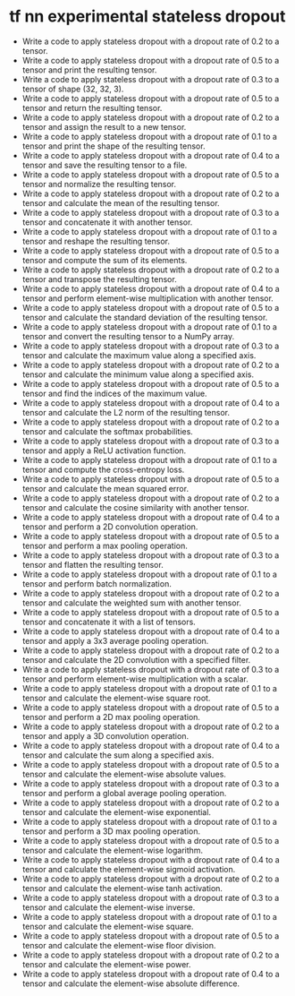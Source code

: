 # tf nn experimental stateless dropout

- Write a code to apply stateless dropout with a dropout rate of 0.2 to a tensor.
- Write a code to apply stateless dropout with a dropout rate of 0.5 to a tensor and print the resulting tensor.
- Write a code to apply stateless dropout with a dropout rate of 0.3 to a tensor of shape (32, 32, 3).
- Write a code to apply stateless dropout with a dropout rate of 0.5 to a tensor and return the resulting tensor.
- Write a code to apply stateless dropout with a dropout rate of 0.2 to a tensor and assign the result to a new tensor.
- Write a code to apply stateless dropout with a dropout rate of 0.1 to a tensor and print the shape of the resulting tensor.
- Write a code to apply stateless dropout with a dropout rate of 0.4 to a tensor and save the resulting tensor to a file.
- Write a code to apply stateless dropout with a dropout rate of 0.5 to a tensor and normalize the resulting tensor.
- Write a code to apply stateless dropout with a dropout rate of 0.2 to a tensor and calculate the mean of the resulting tensor.
- Write a code to apply stateless dropout with a dropout rate of 0.3 to a tensor and concatenate it with another tensor.
- Write a code to apply stateless dropout with a dropout rate of 0.1 to a tensor and reshape the resulting tensor.
- Write a code to apply stateless dropout with a dropout rate of 0.5 to a tensor and compute the sum of its elements.
- Write a code to apply stateless dropout with a dropout rate of 0.2 to a tensor and transpose the resulting tensor.
- Write a code to apply stateless dropout with a dropout rate of 0.4 to a tensor and perform element-wise multiplication with another tensor.
- Write a code to apply stateless dropout with a dropout rate of 0.5 to a tensor and calculate the standard deviation of the resulting tensor.
- Write a code to apply stateless dropout with a dropout rate of 0.1 to a tensor and convert the resulting tensor to a NumPy array.
- Write a code to apply stateless dropout with a dropout rate of 0.3 to a tensor and calculate the maximum value along a specified axis.
- Write a code to apply stateless dropout with a dropout rate of 0.2 to a tensor and calculate the minimum value along a specified axis.
- Write a code to apply stateless dropout with a dropout rate of 0.5 to a tensor and find the indices of the maximum value.
- Write a code to apply stateless dropout with a dropout rate of 0.4 to a tensor and calculate the L2 norm of the resulting tensor.
- Write a code to apply stateless dropout with a dropout rate of 0.2 to a tensor and calculate the softmax probabilities.
- Write a code to apply stateless dropout with a dropout rate of 0.3 to a tensor and apply a ReLU activation function.
- Write a code to apply stateless dropout with a dropout rate of 0.1 to a tensor and compute the cross-entropy loss.
- Write a code to apply stateless dropout with a dropout rate of 0.5 to a tensor and calculate the mean squared error.
- Write a code to apply stateless dropout with a dropout rate of 0.2 to a tensor and calculate the cosine similarity with another tensor.
- Write a code to apply stateless dropout with a dropout rate of 0.4 to a tensor and perform a 2D convolution operation.
- Write a code to apply stateless dropout with a dropout rate of 0.5 to a tensor and perform a max pooling operation.
- Write a code to apply stateless dropout with a dropout rate of 0.3 to a tensor and flatten the resulting tensor.
- Write a code to apply stateless dropout with a dropout rate of 0.1 to a tensor and perform batch normalization.
- Write a code to apply stateless dropout with a dropout rate of 0.2 to a tensor and calculate the weighted sum with another tensor.
- Write a code to apply stateless dropout with a dropout rate of 0.5 to a tensor and concatenate it with a list of tensors.
- Write a code to apply stateless dropout with a dropout rate of 0.4 to a tensor and apply a 3x3 average pooling operation.
- Write a code to apply stateless dropout with a dropout rate of 0.2 to a tensor and calculate the 2D convolution with a specified filter.
- Write a code to apply stateless dropout with a dropout rate of 0.3 to a tensor and perform element-wise multiplication with a scalar.
- Write a code to apply stateless dropout with a dropout rate of 0.1 to a tensor and calculate the element-wise square root.
- Write a code to apply stateless dropout with a dropout rate of 0.5 to a tensor and perform a 2D max pooling operation.
- Write a code to apply stateless dropout with a dropout rate of 0.2 to a tensor and apply a 3D convolution operation.
- Write a code to apply stateless dropout with a dropout rate of 0.4 to a tensor and calculate the sum along a specified axis.
- Write a code to apply stateless dropout with a dropout rate of 0.5 to a tensor and calculate the element-wise absolute values.
- Write a code to apply stateless dropout with a dropout rate of 0.3 to a tensor and perform a global average pooling operation.
- Write a code to apply stateless dropout with a dropout rate of 0.2 to a tensor and calculate the element-wise exponential.
- Write a code to apply stateless dropout with a dropout rate of 0.1 to a tensor and perform a 3D max pooling operation.
- Write a code to apply stateless dropout with a dropout rate of 0.5 to a tensor and calculate the element-wise logarithm.
- Write a code to apply stateless dropout with a dropout rate of 0.4 to a tensor and calculate the element-wise sigmoid activation.
- Write a code to apply stateless dropout with a dropout rate of 0.2 to a tensor and calculate the element-wise tanh activation.
- Write a code to apply stateless dropout with a dropout rate of 0.3 to a tensor and calculate the element-wise inverse.
- Write a code to apply stateless dropout with a dropout rate of 0.1 to a tensor and calculate the element-wise square.
- Write a code to apply stateless dropout with a dropout rate of 0.5 to a tensor and calculate the element-wise floor division.
- Write a code to apply stateless dropout with a dropout rate of 0.2 to a tensor and calculate the element-wise power.
- Write a code to apply stateless dropout with a dropout rate of 0.4 to a tensor and calculate the element-wise absolute difference.